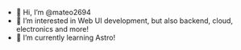 - 👋 Hi, I’m @mateo2694
- 👀 I’m interested in Web UI development, but also backend, cloud, electronics and more!
- 🌱 I’m currently learning Astro!

<!---
mateo2694/mateo2694 is a ✨ special ✨ repository because its `README.md` (this file) appears on your GitHub profile.
You can click the Preview link to take a look at your changes.
--->
